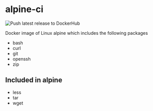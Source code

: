 # alpine-ci

![Push latest release to DockerHub](https://github.com/unfor19/alpine-ci/workflows/Push%20latest%20version%20to%20DockerHub/badge.svg)

Docker image of Linux alpine which includes the following packages

- bash
- curl
- git
- openssh
- zip

## Included in alpine

- less
- tar
- wget